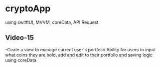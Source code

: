 # cryptoApp
using switftUI, MVVM, coreData, API Request
## Video-15
-Ceate a view to manage current user's portfolio
Ability for users to input what coins they are hold, add and edit to their portfolio and saving logic using coreData
